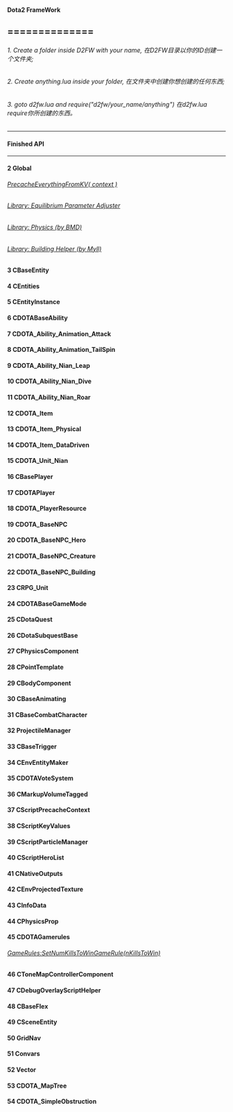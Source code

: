 #### Dota2 FrameWork
==============
-----------------------

###### 1. Create a folder inside D2FW with your name,   在D2FW目录以你的ID创建一个文件夹;

###### 2. Create anything.lua inside your folder,    在文件夹中创建你想创建的任何东西;

###### 3. goto d2fw.lua and require("d2fw/your_name/anything")    在d2fw.lua require你所创建的东西。

-------------------------
#### Finished API
-------------------------
#### 2 Global
###### [PrecacheEverythingFromKV( context )](https://github.com/XavierCHN/Dota2FrameWork/blob/master/D2FW/XavierCHN/ResourcePrecacher.lua#L10)
###### [Library: Equilibrium Parameter Adjuster](https://github.com/XavierCHN/Dota2FrameWork/blob/master/D2FW/XavierCHN/ParaAdjuster.lua)
###### [Library: Physics (by BMD)](https://github.com/XavierCHN/Dota2FrameWork/blob/master/D2FW/BMDDota/Physics.lua)
###### [Library: Building Helper (by Myll)](https://github.com/XavierCHN/Dota2FrameWork/blob/master/D2FW/Myll/BuildingHelper.lua)
#### 3 CBaseEntity
#### 4 CEntities
#### 5 CEntityInstance
#### 6 CDOTABaseAbility
#### 7 CDOTA_Ability_Animation_Attack
#### 8 CDOTA_Ability_Animation_TailSpin
#### 9 CDOTA_Ability_Nian_Leap
#### 10 CDOTA_Ability_Nian_Dive
#### 11 CDOTA_Ability_Nian_Roar
#### 12 CDOTA_Item
#### 13 CDOTA_Item_Physical
#### 14 CDOTA_Item_DataDriven
#### 15 CDOTA_Unit_Nian
#### 16 CBasePlayer
#### 17 CDOTAPlayer
#### 18 CDOTA_PlayerResource
#### 19 CDOTA_BaseNPC
#### 20 CDOTA_BaseNPC_Hero
#### 21 CDOTA_BaseNPC_Creature
#### 22 CDOTA_BaseNPC_Building
#### 23 CRPG_Unit
#### 24 CDOTABaseGameMode
#### 25 CDotaQuest
#### 26 CDotaSubquestBase
#### 27 CPhysicsComponent
#### 28 CPointTemplate
#### 29 CBodyComponent
#### 30 CBaseAnimating
#### 31 CBaseCombatCharacter
#### 32 ProjectileManager
#### 33 CBaseTrigger
#### 34 CEnvEntityMaker
#### 35 CDOTAVoteSystem
#### 36 CMarkupVolumeTagged
#### 37 CScriptPrecacheContext
#### 38 CScriptKeyValues
#### 39 CScriptParticleManager
#### 40 CScriptHeroList
#### 41 CNativeOutputs
#### 42 CEnvProjectedTexture
#### 43 CInfoData
#### 44 CPhysicsProp
#### 45 CDOTAGamerules
###### [GameRules:SetNumKillsToWinGameRule(nKillsToWin)](https://github.com/XavierCHN/Dota2FrameWork/blob/master/D2FW/XavierCHN/GameRules.lua#L9)
#### 46 CToneMapControllerComponent
#### 47 CDebugOverlayScriptHelper
#### 48 CBaseFlex
#### 49 CSceneEntity
#### 50 GridNav
#### 51 Convars
#### 52 Vector
#### 53 CDOTA_MapTree
#### 54 CDOTA_SimpleObstruction
